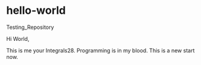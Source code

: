 # hello-world
Testing_Repository


Hi World,

This is me your Integrals28.
Programming is in my blood.
This is a new start now.
